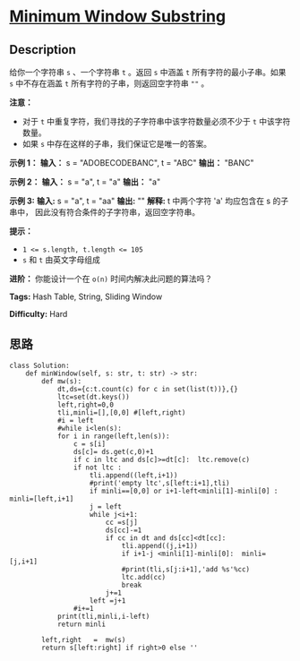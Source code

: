 # [Minimum Window Substring][title]

## Description

给你一个字符串 `s` 、一个字符串 `t` 。返回 `s` 中涵盖 `t` 所有字符的最小子串。如果 `s` 中不存在涵盖 `t`
所有字符的子串，则返回空字符串 `""` 。

**注意：**

  * 对于 `t` 中重复字符，我们寻找的子字符串中该字符数量必须不少于 `t` 中该字符数量。
  * 如果 `s` 中存在这样的子串，我们保证它是唯一的答案。

**示例 1：**
            **输入：** s = "ADOBECODEBANC", t = "ABC"    **输出：** "BANC"    

**示例 2：**
            **输入：** s = "a", t = "a"    **输出：** "a"    

**示例 3:**
            **输入:** s = "a", t = "aa"    **输出:** ""    **解释:** t 中两个字符 'a' 均应包含在 s 的子串中，    因此没有符合条件的子字符串，返回空字符串。

**提示：**

  * `1 <= s.length, t.length <= 105`
  * `s` 和 `t` 由英文字母组成

**进阶：** 你能设计一个在 `o(n)` 时间内解决此问题的算法吗？


**Tags:** Hash Table, String, Sliding Window

**Difficulty:** Hard

## 思路

``` python3
class Solution:
    def minWindow(self, s: str, t: str) -> str:     
        def mw(s):
            dt,ds={c:t.count(c) for c in set(list(t))},{}
            ltc=set(dt.keys())
            left,right=0,0
            tli,minli=[],[0,0] #[left,right)
            #i = left
            #while i<len(s):
            for i in range(left,len(s)):
                c = s[i]
                ds[c]= ds.get(c,0)+1
                if c in ltc and ds[c]>=dt[c]:  ltc.remove(c)
                if not ltc :
                    tli.append((left,i+1))
                    #print('empty ltc',s[left:i+1],tli)
                    if minli==[0,0] or i+1-left<minli[1]-minli[0] : minli=[left,i+1]
                    j = left
                    while j<i+1:
                        cc =s[j]
                        ds[cc]-=1
                        if cc in dt and ds[cc]<dt[cc]:
                            tli.append((j,i+1))
                            if i+1-j <minli[1]-minli[0]:  minli=[j,i+1]
                            #print(tli,s[j:i+1],'add %s'%cc)
                            ltc.add(cc)
                            break
                        j+=1
                    left =j+1
                #i+=1
            print(tli,minli,i-left)
            return minli

        left,right   =  mw(s)
        return s[left:right] if right>0 else ''
```

[title]: https://leetcode-cn.com/problems/minimum-window-substring
